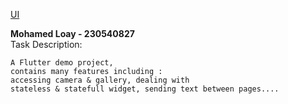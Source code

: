 [UI](https://github.com/user-attachments/assets/8428e9af-5275-4a51-83e8-a52f3895543a)

**Mohamed Loay - 230540827**  
Task Description:
```
A Flutter demo project,
contains many features including :
accessing camera & gallery, dealing with
stateless & statefull widget, sending text between pages....
```
